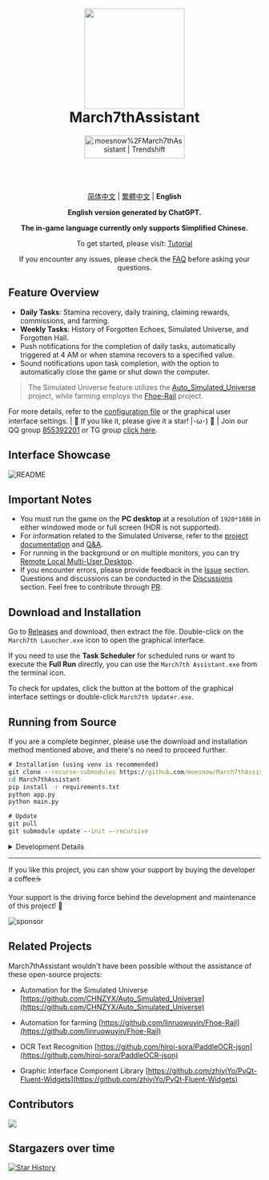<div align="center">
  <h1 align="center">
    <img src="./assets/screenshot/March7th.png" width="200">
    <br/>
    March7thAssistant
  </h1>
  <a href="https://trendshift.io/repositories/3892" target="_blank"><img src="https://trendshift.io/api/badge/repositories/3892" alt="moesnow%2FMarch7thAssistant | Trendshift" style="width: 200px; height: 46px;" width="250" height="46"/></a>
</div>

<br/>

<div align="center">
  <img alt="" src="https://img.shields.io/badge/platform-Windows-blue?style=flat-square&color=4096d8" />
  <img alt="" src="https://img.shields.io/github/v/release/moesnow/March7thAssistant?style=flat-square&color=f18cb9" />
  <img alt="" src="https://img.shields.io/github/downloads/moesnow/March7thAssistant/total?style=flat-square&color=4096d8" />
</div>

<br/>

<div align="center">

[简体中文](./README.md) | [繁體中文](./README_TW.md) | **English**

**English version generated by ChatGPT.**

**The in-game language currently only supports Simplified Chinese.**

To get started, please visit: [Tutorial](https://m7a.top/#/assets/docs/Tutorial)

If you encounter any issues, please check the [FAQ](https://m7a.top/#/assets/docs/FAQ) before asking your questions.

</div>

## Feature Overview

- **Daily Tasks**: Stamina recovery, daily training, claiming rewards, commissions, and farming.
- **Weekly Tasks**: History of Forgotten Echoes, Simulated Universe, and Forgotten Hall.
- Push notifications for the completion of daily tasks, automatically triggered at 4 AM or when stamina recovers to a specified value.
- Sound notifications upon task completion, with the option to automatically close the game or shut down the computer.

> The Simulated Universe feature utilizes the [Auto_Simulated_Universe](https://github.com/CHNZYX/Auto_Simulated_Universe) project, while farming employs the [Fhoe-Rail](https://github.com/linruowuyin/Fhoe-Rail) project.

For more details, refer to the [configuration file](assets/config/config.example.yaml) or the graphical user interface settings. | 🌟 If you like it, please give it a star! |･ω･) 🌟 | Join our QQ group [855392201](https://qm.qq.com/q/9gFqUrUGVq) or TG group [click here](https://t.me/+ZgH5zpvFS8o0NGI1).

## Interface Showcase

![README](assets/screenshot/README.png)

## Important Notes

- You must run the game on the **PC desktop** at a resolution of `1920*1080` in either windowed mode or full screen (HDR is not supported).
- For information related to the Simulated Universe, refer to the [project documentation](https://github.com/Night-stars-1/Auto_Simulated_Universe_Docs/blob/docs/docs/guide/index.md) and [Q&A](https://github.com/Night-stars-1/Auto_Simulated_Universe_Docs/blob/docs/docs/guide/qa.md).
- For running in the background or on multiple monitors, you can try [Remote Local Multi-User Desktop](https://asu.stysqy.top/guide/bs.html).
- If you encounter errors, please provide feedback in the [Issue](https://github.com/moesnow/March7thAssistant/issues) section. Questions and discussions can be conducted in the [Discussions](https://github.com/moesnow/March7thAssistant/discussions) section. Feel free to contribute through [PR](https://github.com/moesnow/March7thAssistant/pulls).

## Download and Installation

Go to [Releases](https://github.com/moesnow/March7thAssistant/releases/latest) and download, then extract the file. Double-click on the `March7th Launcher.exe` icon to open the graphical interface.

If you need to use the **Task Scheduler** for scheduled runs or want to execute the **Full Run** directly, you can use the `March7th Assistant.exe` from the terminal icon.

To check for updates, click the button at the bottom of the graphical interface settings or double-click `March7th Updater.exe`.

## Running from Source

If you are a complete beginner, please use the download and installation method mentioned above, and there's no need to proceed further.

```cmd
# Installation (using venv is recommended)
git clone --recurse-submodules https://github.com/moesnow/March7thAssistant
cd March7thAssistant
pip install -r requirements.txt
python app.py
python main.py

# Update
git pull
git submodule update --init --recursive
```

<details>
<summary>Development Details</summary>

To obtain the crop parameters, which represent the cropping coordinates, you can use the screenshot capture feature in the graphical interface settings.

You can also provide parameters like "fight," "universe," "forgottenhall," etc. after running `python main.py`.

</details>

---

If you like this project, you can show your support by buying the developer a coffee☕

Your support is the driving force behind the development and maintenance of this project! 🚀

![sponsor](assets/app/images/sponsor.jpg)

## Related Projects

March7thAssistant wouldn't have been possible without the assistance of these open-source projects:

- Automation for the Simulated Universe [https://github.com/CHNZYX/Auto_Simulated_Universe](https://github.com/CHNZYX/Auto_Simulated_Universe)

- Automation for farming [https://github.com/linruowuyin/Fhoe-Rail](https://github.com/linruowuyin/Fhoe-Rail)

- OCR Text Recognition [https://github.com/hiroi-sora/PaddleOCR-json](https://github.com/hiroi-sora/PaddleOCR-json)

- Graphic Interface Component Library [https://github.com/zhiyiYo/PyQt-Fluent-Widgets](https://github.com/zhiyiYo/PyQt-Fluent-Widgets)

## Contributors
<a href="https://github.com/moesnow/March7thAssistant/graphs/contributors">

  <img src="https://contrib.rocks/image?repo=moesnow/March7thAssistant" />

</a>

## Stargazers over time

[![Star History](https://starchart.cc/moesnow/March7thAssistant.svg?variant=adaptive)](https://starchart.cc/moesnow/March7thAssistant)